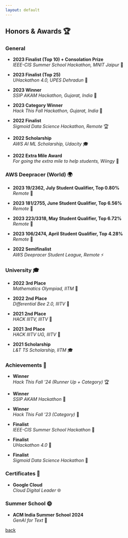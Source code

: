 ```yaml
---
layout: default
---
```


## Honors & Awards 🏆

### General

- **2023 Finalist (Top 10) + Consolation Prize**  
  *IEEE-CIS Summer School Hackathon, MNIT Jaipur* 🎉
  
- **2023 Finalist (Top 25)**  
  *UHackathon 4.0, UPES Dehradun* 🏅
  
- **2023 Winner**  
  *SSIP AKAM Hackathon, Gujarat, India* 🥇
  
- **2023 Category Winner**  
  *Hack This Fall Hackathon, Gujarat, India* 🥇
  
- **2022 Finalist**  
  *Sigmoid Data Science Hackathon, Remote* 🏆
  
- **2022 Scholarship**  
  *AWS AI ML Scholarship, Udacity* 🎓
  
- **2022 Extra Mile Award**  
  *For going the extra mile to help students, Wiingy* 🌟

### AWS Deepracer (World) 🌍

- **2023 19/2362, July Student Qualifier, Top 0.80%**  
  *Remote* 🏁
  
- **2023 181/2755, June Student Qualifier, Top 6.56%**  
  *Remote* 🏁
  
- **2023 223/3318, May Student Qualifier, Top 6.72%**  
  *Remote* 🏁
  
- **2023 106/2474, April Student Qualifier, Top 4.28%**  
  *Remote* 🏁
  
- **2022 Semifinalist**  
  *AWS Deepracer Student League, Remote* ⚡

### University 🎓

- **2022 3rd Place**  
  *Mathematics Olympiad, IITM* 🥉
  
- **2022 2nd Place**  
  *Differential Bee 2.0, IIITV* 🥈
  
- **2021 2nd Place**  
  *HACK IIITV, IIITV* 🥈
  
- **2021 3rd Place**  
  *HACK IIITV UG, IIITV* 🥉
  
- **2021 Scholarship**  
  *L&T TS Scholarship, IITM* 🎓

### Achievements 🏅

- **Winner**  
  *Hack This Fall ’24 (Runner Up + Category)* 🏆
  
- **Winner**  
  *SSIP AKAM Hackathon* 🥇
  
- **Winner**  
  *Hack This Fall ’23 (Category)* 🥇
  
- **Finalist**  
  *IEEE-CIS Summer School Hackathon* 🌟
  
- **Finalist**  
  *UHackathon 4.0* 🌟
  
- **Finalist**  
  *Sigmoid Data Science Hackathon* 🌟

### Certificates 📜

- **Google Cloud**  
  *Cloud Digital Leader* 🌐

### Summer School 🌞

- **ACM India Summer School 2024**  
  *GenAI for Text* 🧠


[back](./)
